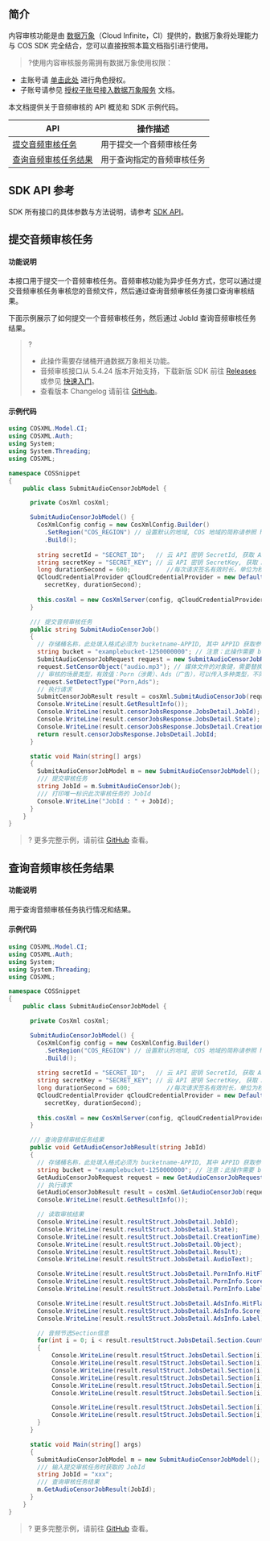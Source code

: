 ## 简介
内容审核功能是由 [数据万象](https://www.tencentcloud.com/document/product/1045)（Cloud Infinite，CI）提供的，数据万象将处理能力与 COS SDK 完全结合，您可以直接按照本篇文档指引进行使用。

>?使用内容审核服务需拥有数据万象使用权限：
- 主账号请 [单击此处](https://console.cloud.tencent.com/cam/role/grant?roleName=CI_QCSRole&policyName=QcloudCOSDataFullControl,QcloudAccessForCIRole,QcloudPartAccessForCIRole&principal=eyJzZXJ2aWNlIjoiY2kucWNsb3VkLmNvbSJ9&serviceType=%E6%95%B0%E6%8D%AE%E4%B8%87%E8%B1%A1&s_url=https%3A%2F%2Fconsole.cloud.tencent.com%2Fci) 进行角色授权。
- 子账号请参见 [授权子账号接入数据万象服务](https://intl.cloud.tencent.com/document/product/1045/33450) 文档。

本文档提供关于音频审核的 API 概览和 SDK 示例代码。

| API                             | 操作描述                           |
| ----------------------------------| ---------------------------------- |
| [提交音频审核任务](https://intl.cloud.tencent.com/document/product/436/48262)  | 用于提交一个音频审核任务   |
| [查询音频审核任务结果](https://intl.cloud.tencent.com/document/product/436/48263)  | 用于查询指定的音频审核任务   |

## SDK API 参考

SDK 所有接口的具体参数与方法说明，请参考 [SDK API](https://cos-dotnet-sdk-doc-1253960454.file.myqcloud.com/)。

## 提交音频审核任务

#### 功能说明

本接口用于提交一个音频审核任务。音频审核功能为异步任务方式，您可以通过提交音频审核任务审核您的音频文件，然后通过查询音频审核任务接口查询审核结果。

下面示例展示了如何提交一个音频审核任务，然后通过 JobId 查询音频审核任务结果。

>?
> - 此操作需要存储桶开通数据万象相关功能。
> - 音频审核接口从 5.4.24 版本开始支持，下载新版 SDK 前往 [Releases](https://github.com/tencentyun/qcloud-sdk-dotnet/releases) 或参见 [快速入门](https://intl.cloud.tencent.com/document/product/436/30594)。
> - 查看版本 Changelog 请前往 [GitHub](https://github.com/tencentyun/qcloud-sdk-dotnet/blob/master/CHANGELOG.md)。
> 


#### 示例代码

[//]: #	".cssg-snippet-SubmitAudioCensorJobModel"

```cs
using COSXML.Model.CI;
using COSXML.Auth;
using System;
using System.Threading;
using COSXML;

namespace COSSnippet
{
    public class SubmitAudioCensorJobModel {

      private CosXml cosXml;

      SubmitAudioCensorJobModel() {
        CosXmlConfig config = new CosXmlConfig.Builder()
          .SetRegion("COS_REGION") // 设置默认的地域, COS 地域的简称请参照 https://cloud.tencent.com/document/product/436/6224 
          .Build();
        
        string secretId = "SECRET_ID";   // 云 API 密钥 SecretId, 获取 API 密钥请参照 https://console.cloud.tencent.com/cam/capi
        string secretKey = "SECRET_KEY"; // 云 API 密钥 SecretKey, 获取 API 密钥请参照 https://console.cloud.tencent.com/cam/capi
        long durationSecond = 600;          //每次请求签名有效时长，单位为秒
        QCloudCredentialProvider qCloudCredentialProvider = new DefaultQCloudCredentialProvider(secretId, 
          secretKey, durationSecond);
        
        this.cosXml = new CosXmlServer(config, qCloudCredentialProvider);
      }

      /// 提交音频审核任务
      public string SubmitAudioCensorJob()
      {
        // 存储桶名称，此处填入格式必须为 bucketname-APPID, 其中 APPID 获取参考 https://console.cloud.tencent.com/developer
        string bucket = "examplebucket-1250000000"; // 注意：此操作需要 bucket 开通内容审核相关功能
        SubmitAudioCensorJobRequest request = new SubmitAudioCensorJobRequest(bucket);
        request.SetCensorObject("audio.mp3"); // 媒体文件的对象键，需要替换成桶内存在的媒体文件的对象键
        // 审核的场景类型，有效值：Porn（涉黄）、Ads（广告），可以传入多种类型，不同类型以逗号分隔，例如：Porn,Ads
        request.SetDetectType("Porn,Ads");
        // 执行请求
        SubmitCensorJobResult result = cosXml.SubmitAudioCensorJob(request);
        Console.WriteLine(result.GetResultInfo());
        Console.WriteLine(result.censorJobsResponse.JobsDetail.JobId);
        Console.WriteLine(result.censorJobsResponse.JobsDetail.State);
        Console.WriteLine(result.censorJobsResponse.JobsDetail.CreationTime);
        return result.censorJobsResponse.JobsDetail.JobId;
      }

      static void Main(string[] args)
      {
        SubmitAudioCensorJobModel m = new SubmitAudioCensorJobModel();
        /// 提交审核任务
        string JobId = m.SubmitAudioCensorJob();
        /// 打印唯一标识此次审核任务的 JobId
        Console.WriteLine("JobId : " + JobId);
      }
    }
}
```

>? 更多完整示例，请前往 [GitHub](https://github.com/tencentyun/cos-snippets/blob/master/dotnet/dist/SubmitAudioCensorJob.cs) 查看。
>

## 查询音频审核任务结果

#### 功能说明

用于查询音频审核任务执行情况和结果。

#### 示例代码

[//]: #	".cssg-snippet-SubmitAudioCensorJobModel"

```cs
using COSXML.Model.CI;
using COSXML.Auth;
using System;
using System.Threading;
using COSXML;

namespace COSSnippet
{
    public class SubmitAudioCensorJobModel {

      private CosXml cosXml;

      SubmitAudioCensorJobModel() {
        CosXmlConfig config = new CosXmlConfig.Builder()
          .SetRegion("COS_REGION") // 设置默认的地域, COS 地域的简称请参照 https://cloud.tencent.com/document/product/436/6224 
          .Build();
        
        string secretId = "SECRET_ID";   // 云 API 密钥 SecretId, 获取 API 密钥请参照 https://console.cloud.tencent.com/cam/capi
        string secretKey = "SECRET_KEY"; // 云 API 密钥 SecretKey, 获取 API 密钥请参照 https://console.cloud.tencent.com/cam/capi
        long durationSecond = 600;          //每次请求签名有效时长，单位为秒
        QCloudCredentialProvider qCloudCredentialProvider = new DefaultQCloudCredentialProvider(secretId, 
          secretKey, durationSecond);
        
        this.cosXml = new CosXmlServer(config, qCloudCredentialProvider);
      }

      /// 查询音频审核任务结果
      public void GetAudioCensorJobResult(string JobId)
      {
        // 存储桶名称，此处填入格式必须为 bucketname-APPID, 其中 APPID 获取参考 https://console.cloud.tencent.com/developer
        string bucket = "examplebucket-1250000000"; // 注意：此操作需要 bucket 开通内容审核相关功能
        GetAudioCensorJobRequest request = new GetAudioCensorJobRequest(bucket, JobId);
        // 执行请求
        GetAudioCensorJobResult result = cosXml.GetAudioCensorJob(request);
        Console.WriteLine(result.GetResultInfo());

        // 读取审核结果
        Console.WriteLine(result.resultStruct.JobsDetail.JobId);
        Console.WriteLine(result.resultStruct.JobsDetail.State);
        Console.WriteLine(result.resultStruct.JobsDetail.CreationTime);
        Console.WriteLine(result.resultStruct.JobsDetail.Object);
        Console.WriteLine(result.resultStruct.JobsDetail.Result);
        Console.WriteLine(result.resultStruct.JobsDetail.AudioText);

        Console.WriteLine(result.resultStruct.JobsDetail.PornInfo.HitFlag);
        Console.WriteLine(result.resultStruct.JobsDetail.PornInfo.Score);
        Console.WriteLine(result.resultStruct.JobsDetail.PornInfo.Label);

        Console.WriteLine(result.resultStruct.JobsDetail.AdsInfo.HitFlag);
        Console.WriteLine(result.resultStruct.JobsDetail.AdsInfo.Score);
        Console.WriteLine(result.resultStruct.JobsDetail.AdsInfo.Label);

        // 音频节选Section信息
        for(int i = 0; i < result.resultStruct.JobsDetail.Section.Count; i++)
        {
            Console.WriteLine(result.resultStruct.JobsDetail.Section[i].Url);
            Console.WriteLine(result.resultStruct.JobsDetail.Section[i].OffsetTime);
            Console.WriteLine(result.resultStruct.JobsDetail.Section[i].Duration);
            Console.WriteLine(result.resultStruct.JobsDetail.Section[i].Text);
            Console.WriteLine(result.resultStruct.JobsDetail.Section[i].PornInfo.HitFlag);
            Console.WriteLine(result.resultStruct.JobsDetail.Section[i].PornInfo.Score);

            Console.WriteLine(result.resultStruct.JobsDetail.Section[i].AdsInfo.HitFlag);
            Console.WriteLine(result.resultStruct.JobsDetail.Section[i].AdsInfo.Score);
        }
      }

      static void Main(string[] args)
      {
        SubmitAudioCensorJobModel m = new SubmitAudioCensorJobModel();
        /// 输入提交审核任务时获取的 JobId
        string JobId = "xxx";
        /// 查询审核任务结果
        m.GetAudioCensorJobResult(JobId);
      }
    }
}
```

>? 更多完整示例，请前往 [GitHub](https://github.com/tencentyun/cos-snippets/blob/master/dotnet/dist/SubmitAudioCensorJob.cs) 查看。
>

